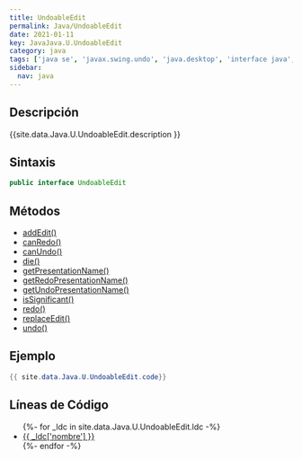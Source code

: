 ```yaml
---
title: UndoableEdit
permalink: Java/UndoableEdit
date: 2021-01-11
key: JavaJava.U.UndoableEdit
category: java
tags: ['java se', 'javax.swing.undo', 'java.desktop', 'interface java', 'Java 1.0']
sidebar: 
  nav: java
---
```


## Descripción
{{site.data.Java.U.UndoableEdit.description }}

## Sintaxis
~~~java
public interface UndoableEdit
~~~

## Métodos
* [addEdit()](/Java/UndoableEdit/addEdit)
* [canRedo()](/Java/UndoableEdit/canRedo)
* [canUndo()](/Java/UndoableEdit/canUndo)
* [die()](/Java/UndoableEdit/die)
* [getPresentationName()](/Java/UndoableEdit/getPresentationName)
* [getRedoPresentationName()](/Java/UndoableEdit/getRedoPresentationName)
* [getUndoPresentationName()](/Java/UndoableEdit/getUndoPresentationName)
* [isSignificant()](/Java/UndoableEdit/isSignificant)
* [redo()](/Java/UndoableEdit/redo)
* [replaceEdit()](/Java/UndoableEdit/replaceEdit)
* [undo()](/Java/UndoableEdit/undo)

## Ejemplo
~~~java
{{ site.data.Java.U.UndoableEdit.code}}
~~~

## Líneas de Código
<ul>
{%- for _ldc in site.data.Java.U.UndoableEdit.ldc -%}
   <li>
       <a href="{{_ldc['url'] }}">{{ _ldc['nombre'] }}</a>
   </li>
{%- endfor -%}
</ul>
